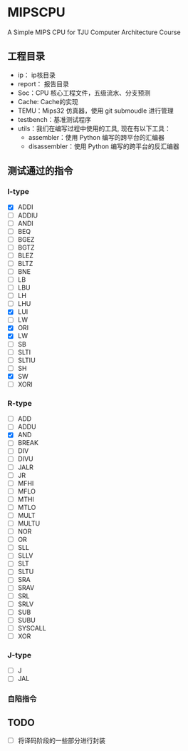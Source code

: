 # MIPSCPU
A Simple MIPS CPU for TJU Computer Architecture Course

## 工程目录
- ip： ip核目录
- report： 报告目录
- Soc：CPU 核心工程文件，五级流水、分支预测
- Cache: Cache的实现
- TEMU：Mips32 仿真器，使用 git submoudle 进行管理
- testbench：基准测试程序
- utils：我们在编写过程中使用的工具, 现在有以下工具：
  - assembler：使用 Python 编写的跨平台的汇编器
  - disassembler：使用 Python 编写的跨平台的反汇编器

## 测试通过的指令
### I-type
- [x] ADDI 
- [ ] ADDIU
- [ ] ANDI
- [ ] BEQ
- [ ] BGEZ
- [ ] BGTZ
- [ ] BLEZ
- [ ] BLTZ
- [ ] BNE
- [ ] LB
- [ ] LBU
- [ ] LH
- [ ] LHU
- [x] LUI
- [ ] LW
- [x] ORI 
- [x] LW
- [ ] SB
- [ ] SLTI
- [ ] SLTIU
- [ ] SH
- [x] SW  
- [ ] XORI

### R-type
- [ ] ADD
- [ ] ADDU
- [x] AND
- [ ] BREAK
- [ ] DIV
- [ ] DIVU
- [ ] JALR
- [ ] JR
- [ ] MFHI
- [ ] MFLO
- [ ] MTHI
- [ ] MTLO 
- [ ] MULT
- [ ] MULTU
- [ ] NOR
- [ ] OR
- [ ] SLL
- [ ] SLLV
- [ ] SLT
- [ ] SLTU
- [ ] SRA
- [ ] SRAV
- [ ] SRL
- [ ] SRLV
- [ ] SUB
- [ ] SUBU
- [ ] SYSCALL
- [ ] XOR

### J-type
- [ ] J
- [ ] JAL

### 自陷指令

## TODO
- [ ] 将译码阶段的一些部分进行封装
